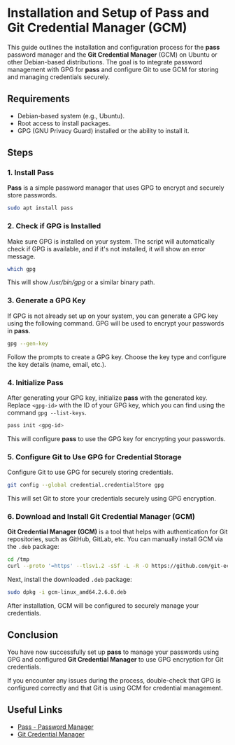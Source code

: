 # Installation and Setup of Pass and Git Credential Manager (GCM)

This guide outlines the installation and configuration process for the **pass** password manager and the **Git Credential Manager** (GCM) on Ubuntu or other Debian-based distributions. The goal is to integrate password management with GPG for **pass** and configure Git to use GCM for storing and managing credentials securely.

## Requirements

- Debian-based system (e.g., Ubuntu).
- Root access to install packages.
- GPG (GNU Privacy Guard) installed or the ability to install it.

## Steps

### 1. Install Pass

**Pass** is a simple password manager that uses GPG to encrypt and securely store passwords.

```bash
sudo apt install pass
```

### 2. Check if GPG is Installed

Make sure GPG is installed on your system. The script will automatically check if GPG is available, and if it's not installed, it will show an error message.

```bash
which gpg
```

This will show _/usr/bin/gpg_ or a similar binary path.

### 3. Generate a GPG Key

If GPG is not already set up on your system, you can generate a GPG key using the following command. GPG will be used to encrypt your passwords in **pass**.

```bash
gpg --gen-key
```

Follow the prompts to create a GPG key. Choose the key type and configure the key details (name, email, etc.).

### 4. Initialize Pass

After generating your GPG key, initialize **pass** with the generated key. Replace `<gpg-id>` with the ID of your GPG key, which you can find using the command `gpg --list-keys`.

```bash
pass init <gpg-id>
```

This will configure **pass** to use the GPG key for encrypting your passwords.

### 5. Configure Git to Use GPG for Credential Storage

Configure Git to use GPG for securely storing credentials.

```bash
git config --global credential.credentialStore gpg
```

This will set Git to store your credentials securely using GPG encryption.

### 6. Download and Install Git Credential Manager (GCM)

**Git Credential Manager (GCM)** is a tool that helps with authentication for Git repositories, such as GitHub, GitLab, etc. You can manually install GCM via the `.deb` package:

```bash
cd /tmp
curl --proto '=https' --tlsv1.2 -sSf -L -R -O https://github.com/git-ecosystem/git-credential-manager/releases/download/v2.6.0/gcm-linux_amd64.2.6.0.deb
```

Next, install the downloaded `.deb` package:

```bash
sudo dpkg -i gcm-linux_amd64.2.6.0.deb
```

After installation, GCM will be configured to securely manage your credentials.

## Conclusion

You have now successfully set up **pass** to manage your passwords using GPG and configured **Git Credential Manager** to use GPG encryption for Git credentials.

If you encounter any issues during the process, double-check that GPG is configured correctly and that Git is using GCM for credential management.

## Useful Links

- [Pass - Password Manager](https://www.passwordstore.org/)
- [Git Credential Manager](https://github.com/git-ecosystem/git-credential-manager)
